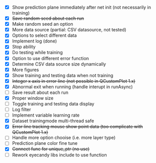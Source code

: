 - [x] Show prediction plane immediately after net init (not necessarily in training)
- [x] ~~Save random seed about each run~~
- [x] Make random seed an option
- [x] More data source (partial: CSV datasource, not tested)
- [x] Options to select different data
- [x] Implement log (done)
- [x] Stop ability
- [x] Do testing while training
- [x] Option to use different error function
- [x] Determine CSV data source size dynamically
- [x] More figures
- [x] Show training and testing data when not training
- [x] ~~Integer x axis in error line (not possible in QCustomPlot 1.x)~~
- [x] Abnormal exit when running (handle interupt in runAsync)
- [ ] Save result about each run
- [x] Proper window size
- [ ] Toggle training and testing data display
- [ ] Log filter
- [ ] Implement variable learning rate
- [x] Dataset trainingmode multi-thread safe
- [x] ~~Error line tracking mouse show point data (too complicate with QCustomPlot 1.x)~~
- [ ] Handle more option chooise (i.e. more layer type)
- [ ] Prediction plane color fine tune
- [x] ~~Connect func for unique_ptr (no use)~~
- [ ] Rework eyecandy libs include to use function
